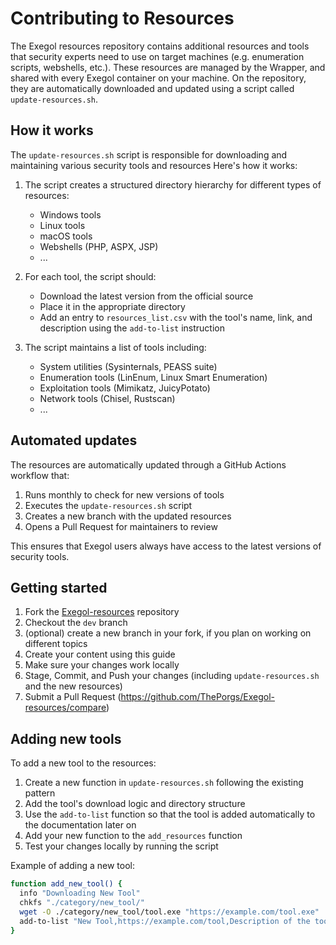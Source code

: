 # Contributing to Resources

The Exegol resources repository contains additional resources and tools that security experts need to use on target machines (e.g. enumeration scripts, webshells, etc.). 
These resources are managed by the Wrapper, and shared with every Exegol container on your machine.
On the repository, they are automatically downloaded and updated using a script called `update-resources.sh`.

## How it works

The `update-resources.sh` script is responsible for downloading and maintaining various security tools and resources 
Here's how it works:

1. The script creates a structured directory hierarchy for different types of resources:
   - Windows tools
   - Linux tools
   - macOS tools
   - Webshells (PHP, ASPX, JSP)
   - ...

2. For each tool, the script should:
   - Download the latest version from the official source
   - Place it in the appropriate directory
   - Add an entry to `resources_list.csv` with the tool's name, link, and description using the `add-to-list` instruction

3. The script maintains a list of tools including:
   - System utilities (Sysinternals, PEASS suite)
   - Enumeration tools (LinEnum, Linux Smart Enumeration)
   - Exploitation tools (Mimikatz, JuicyPotato)
   - Network tools (Chisel, Rustscan)
   - ...

## Automated updates

The resources are automatically updated through a GitHub Actions workflow that:
1. Runs monthly to check for new versions of tools
2. Executes the `update-resources.sh` script
3. Creates a new branch with the updated resources
4. Opens a Pull Request for maintainers to review

This ensures that Exegol users always have access to the latest versions of security tools.

## Getting started

1. Fork the [Exegol-resources](https://github.com/ThePorgs/Exegol-resources) repository
2. Checkout the `dev` branch
3. (optional) create a new branch in your fork, if you plan on working on different topics
4. Create your content using this guide
5. Make sure your changes work locally
6. Stage, Commit, and Push your changes (including `update-resources.sh` and the new resources)
7. Submit a Pull Request (https://github.com/ThePorgs/Exegol-resources/compare)

## Adding new tools

To add a new tool to the resources:

1. Create a new function in `update-resources.sh` following the existing pattern
2. Add the tool's download logic and directory structure
3. Use the `add-to-list` function so that the tool is added automatically to the documentation later on
4. Add your new function to the `add_resources` function
5. Test your changes locally by running the script

Example of adding a new tool:
```bash
function add_new_tool() {
  info "Downloading New Tool"
  chkfs "./category/new_tool/"
  wget -O ./category/new_tool/tool.exe "https://example.com/tool.exe"
  add-to-list "New Tool,https://example.com/tool,Description of the tool"
}
```
